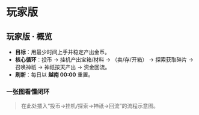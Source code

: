 # 玩家版

## 玩家版 · 概览

* **目标**：用最少时间上手并稳定产出金币。
* **核心循环**：投币 → 挂机产出宝箱/材料 → （卖/存/开箱） → 探索获取碎片 → 召唤神祇 → 神祇按天产出 → 资金回流。
* **刷新**：每日以 **越南 00:00** 重置。

### 一张图看懂闭环

> 在此处插入“投币→挂机/探索→神祇→回流”的流程示意图。
